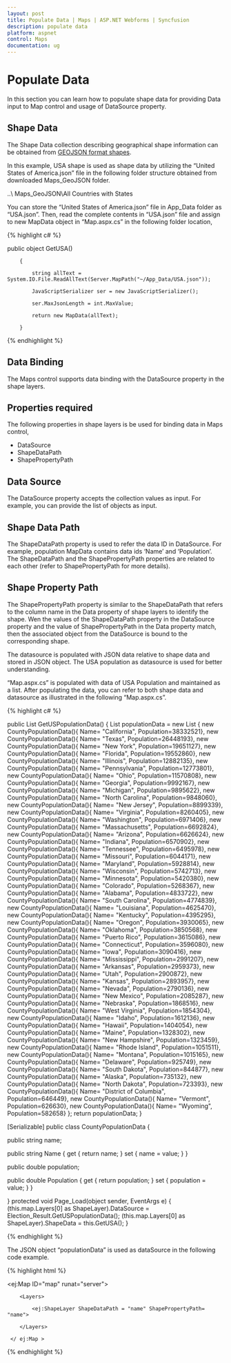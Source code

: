 ```yaml
---
layout: post
title: Populate Data | Maps | ASP.NET Webforms | Syncfusion
description: populate data
platform: aspnet
control: Maps
documentation: ug
---
```


# Populate Data

In this section you can learn how to populate shape data for providing Data input to Map control and usage of DataSource property.

## Shape Data

The Shape Data collection describing geographical shape information can be obtained from [GEOJSON format shapes](http://www.syncfusion.com/uploads/user/uploads/Maps_GeoJSON.zip).

In this example, USA shape is used as shape data by utilizing the “United States of America.json” file in the following folder structure obtained from downloaded Maps_GeoJSON folder.

..\ Maps_GeoJSON\All Countries with States

You can store the “United States of America.json” file in App_Data folder as “USA.json”. Then, read the complete contents in “USA.json” file and assign to new MapData object in “Map.aspx.cs”  in the following folder location,


{% highlight c# %}


public object GetUSA()

        {

            string allText = System.IO.File.ReadAllText(Server.MapPath("~/App_Data/USA.json"));

            JavaScriptSerializer ser = new JavaScriptSerializer();

            ser.MaxJsonLength = int.MaxValue;

            return new MapData(allText);

        }



{% endhighlight %}

## Data Binding

The Maps control supports data binding with the DataSource property in the shape layers.

## Properties required

The following properties in shape layers is be used for binding data in Maps control,

* DataSource
* ShapeDataPath
* ShapePropertyPath

## Data Source

The DataSource property accepts the collection values as input. For example, you can provide the list of objects as input.

## Shape Data Path

The ShapeDataPath property is used to refer the data ID in DataSource. For example, population MapData contains data ids ‘Name’ and ‘Population’. The ShapeDataPath and the ShapePropertyPath properties are related to each other (refer to ShapePropertyPath for more details).

## Shape Property Path

The ShapePropertyPath property is similar to the ShapeDataPath that refers to the column name in the Data property of shape layers to identify the shape. Wen the values of the ShapeDataPath property in the DataSource property and the value of ShapePropertyPath in the Data property match, then the associated object from the DataSource is bound to the corresponding shape.

The datasource is populated with JSON data relative to shape data and stored in JSON object. The USA population as datasource is used for better understanding.

  “Map.aspx.cs” is populated with data of USA Population and maintained as a list. After populating the data, you can refer to both shape data and datasource as illustrated in the following “Map.aspx.cs”.



{% highlight c# %}

public List<CountyPopulationData> GetUSPopulationData()
{
   List<CountyPopulationData> populationData = new List<CountyPopulationData>
   {
	new CountyPopulationData(){ Name= "California", Population=38332521},
	new CountyPopulationData(){ Name= "Texas", Population=26448193},
	new CountyPopulationData(){ Name= "New York", Population=19651127},
	new CountyPopulationData(){ Name= "Florida", Population=19552860},
	new CountyPopulationData(){ Name= "Illinois", Population=12882135},
	new CountyPopulationData(){ Name= "Pennsylvania", Population=12773801},
	new CountyPopulationData(){ Name= "Ohio", Population=11570808},
	new CountyPopulationData(){ Name= "Georgia", Population=9992167},
	new CountyPopulationData(){ Name= "Michigan", Population=9895622},
	new CountyPopulationData(){ Name= "North Carolina", Population=9848060},
	new CountyPopulationData(){ Name= "New Jersey", Population=8899339},
	new CountyPopulationData(){ Name= "Virginia", Population=8260405},
	new CountyPopulationData(){ Name= "Washington", Population=6971406},
	new CountyPopulationData(){ Name= "Massachusetts", Population=6692824},
	new CountyPopulationData(){ Name= "Arizona", Population=6626624},
	new CountyPopulationData(){ Name= "Indiana", Population=6570902},
	new CountyPopulationData(){ Name= "Tennessee", Population=6495978},
	new CountyPopulationData(){ Name= "Missouri", Population=6044171},
	new CountyPopulationData(){ Name= "Maryland", Population=5928814},
	new CountyPopulationData(){ Name= "Wisconsin", Population=5742713},
	new CountyPopulationData(){ Name= "Minnesota", Population=5420380},
	new CountyPopulationData(){ Name= "Colorado", Population=5268367},
	new CountyPopulationData(){ Name= "Alabama", Population=4833722},
	new CountyPopulationData(){ Name= "South Carolina", Population=4774839},
	new CountyPopulationData(){ Name= "Louisiana", Population=4625470},
	new CountyPopulationData(){ Name= "Kentucky", Population=4395295},
	new CountyPopulationData(){ Name= "Oregon", Population=3930065},
	new CountyPopulationData(){ Name= "Oklahoma", Population=3850568},
	new CountyPopulationData(){ Name= "Puerto Rico", Population=3615086},
	new CountyPopulationData(){ Name= "Connecticut", Population=3596080},
	new CountyPopulationData(){ Name= "Iowa", Population=3090416},
	new CountyPopulationData(){ Name= "Mississippi", Population=2991207},
	new CountyPopulationData(){ Name= "Arkansas", Population=2959373},
	new CountyPopulationData(){ Name= "Utah", Population=2900872},
	new CountyPopulationData(){ Name= "Kansas", Population=2893957},
	new CountyPopulationData(){ Name= "Nevada", Population=2790136},
	new CountyPopulationData(){ Name= "New Mexico", Population=2085287},
	new CountyPopulationData(){ Name= "Nebraska", Population=1868516},
	new CountyPopulationData(){ Name= "West Virginia", Population=1854304},
	new CountyPopulationData(){ Name= "Idaho", Population=1612136},
	new CountyPopulationData(){ Name= "Hawaii", Population=1404054},
	new CountyPopulationData(){ Name= "Maine", Population=1328302},
	new CountyPopulationData(){ Name= "New Hampshire", Population=1323459},
	new CountyPopulationData(){ Name= "Rhode Island", Population=1051511},
	new CountyPopulationData(){ Name= "Montana", Population=1015165},
	new CountyPopulationData(){ Name= "Delaware", Population=925749},
	new CountyPopulationData(){ Name= "South Dakota", Population=844877},
	new CountyPopulationData(){ Name= "Alaska", Population=735132},
	new CountyPopulationData(){ Name= "North Dakota", Population=723393},
	new CountyPopulationData(){ Name= "District of Columbia", Population=646449},
	new CountyPopulationData(){ Name= "Vermont", Population=626630},
	new CountyPopulationData(){ Name= "Wyoming", Population=582658}
  };
  return populationData;
}

[Serializable]
public class CountyPopulationData
 {

   public string name;

   public string Name
   {
   get { return name; }
   set { name = value; }
   }

   public double population;

   public double Population
   {
   get { return population; }
   set { population = value; }
   }

 }
   protected void Page_Load(object sender, EventArgs e)
   {
    (this.map.Layers[0] as ShapeLayer).DataSource = Election_Result.GetUSPopulationData();
    (this.map.Layers[0] as ShapeLayer).ShapeData = this.GetUSA();
   }

{% endhighlight %}

The JSON object “populationData” is used as dataSource in the following code example.

{% highlight html %}

   <ej:Map ID="map" runat="server">

        <Layers>

            <ej:ShapeLayer ShapeDataPath = "name" ShapePropertyPath= "name">

        </Layers>

     </ ej:Map >

{% endhighlight %}